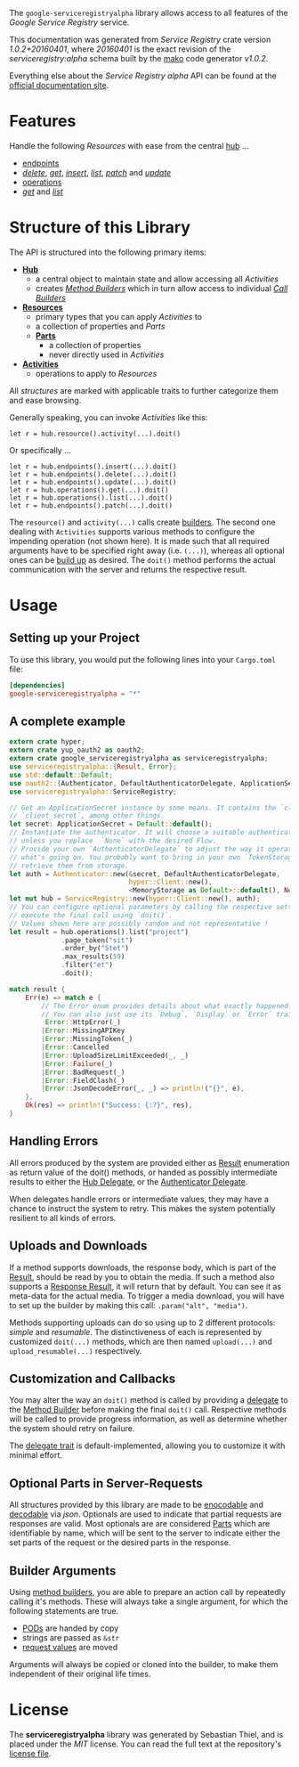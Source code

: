 <!---
DO NOT EDIT !
This file was generated automatically from 'src/mako/api/README.md.mako'
DO NOT EDIT !
-->
The `google-serviceregistryalpha` library allows access to all features of the *Google Service Registry* service.

This documentation was generated from *Service Registry* crate version *1.0.2+20160401*, where *20160401* is the exact revision of the *serviceregistry:alpha* schema built by the [mako](http://www.makotemplates.org/) code generator *v1.0.2*.

Everything else about the *Service Registry* *alpha* API can be found at the
[official documentation site](https://developers.google.com/cloud-serviceregistry/).
# Features

Handle the following *Resources* with ease from the central [hub](https://docs.rs/google-serviceregistryalpha/1.0.2+20160401/google_serviceregistryalpha/struct.ServiceRegistry.html) ... 

* [endpoints](https://docs.rs/google-serviceregistryalpha/1.0.2+20160401/google_serviceregistryalpha/struct.Endpoint.html)
 * [*delete*](https://docs.rs/google-serviceregistryalpha/1.0.2+20160401/google_serviceregistryalpha/struct.EndpointDeleteCall.html), [*get*](https://docs.rs/google-serviceregistryalpha/1.0.2+20160401/google_serviceregistryalpha/struct.EndpointGetCall.html), [*insert*](https://docs.rs/google-serviceregistryalpha/1.0.2+20160401/google_serviceregistryalpha/struct.EndpointInsertCall.html), [*list*](https://docs.rs/google-serviceregistryalpha/1.0.2+20160401/google_serviceregistryalpha/struct.EndpointListCall.html), [*patch*](https://docs.rs/google-serviceregistryalpha/1.0.2+20160401/google_serviceregistryalpha/struct.EndpointPatchCall.html) and [*update*](https://docs.rs/google-serviceregistryalpha/1.0.2+20160401/google_serviceregistryalpha/struct.EndpointUpdateCall.html)
* [operations](https://docs.rs/google-serviceregistryalpha/1.0.2+20160401/google_serviceregistryalpha/struct.Operation.html)
 * [*get*](https://docs.rs/google-serviceregistryalpha/1.0.2+20160401/google_serviceregistryalpha/struct.OperationGetCall.html) and [*list*](https://docs.rs/google-serviceregistryalpha/1.0.2+20160401/google_serviceregistryalpha/struct.OperationListCall.html)




# Structure of this Library

The API is structured into the following primary items:

* **[Hub](https://docs.rs/google-serviceregistryalpha/1.0.2+20160401/google_serviceregistryalpha/struct.ServiceRegistry.html)**
    * a central object to maintain state and allow accessing all *Activities*
    * creates [*Method Builders*](https://docs.rs/google-serviceregistryalpha/1.0.2+20160401/google_serviceregistryalpha/trait.MethodsBuilder.html) which in turn
      allow access to individual [*Call Builders*](https://docs.rs/google-serviceregistryalpha/1.0.2+20160401/google_serviceregistryalpha/trait.CallBuilder.html)
* **[Resources](https://docs.rs/google-serviceregistryalpha/1.0.2+20160401/google_serviceregistryalpha/trait.Resource.html)**
    * primary types that you can apply *Activities* to
    * a collection of properties and *Parts*
    * **[Parts](https://docs.rs/google-serviceregistryalpha/1.0.2+20160401/google_serviceregistryalpha/trait.Part.html)**
        * a collection of properties
        * never directly used in *Activities*
* **[Activities](https://docs.rs/google-serviceregistryalpha/1.0.2+20160401/google_serviceregistryalpha/trait.CallBuilder.html)**
    * operations to apply to *Resources*

All *structures* are marked with applicable traits to further categorize them and ease browsing.

Generally speaking, you can invoke *Activities* like this:

```Rust,ignore
let r = hub.resource().activity(...).doit()
```

Or specifically ...

```ignore
let r = hub.endpoints().insert(...).doit()
let r = hub.endpoints().delete(...).doit()
let r = hub.endpoints().update(...).doit()
let r = hub.operations().get(...).doit()
let r = hub.operations().list(...).doit()
let r = hub.endpoints().patch(...).doit()
```

The `resource()` and `activity(...)` calls create [builders][builder-pattern]. The second one dealing with `Activities` 
supports various methods to configure the impending operation (not shown here). It is made such that all required arguments have to be 
specified right away (i.e. `(...)`), whereas all optional ones can be [build up][builder-pattern] as desired.
The `doit()` method performs the actual communication with the server and returns the respective result.

# Usage

## Setting up your Project

To use this library, you would put the following lines into your `Cargo.toml` file:

```toml
[dependencies]
google-serviceregistryalpha = "*"
```

## A complete example

```Rust
extern crate hyper;
extern crate yup_oauth2 as oauth2;
extern crate google_serviceregistryalpha as serviceregistryalpha;
use serviceregistryalpha::{Result, Error};
use std::default::Default;
use oauth2::{Authenticator, DefaultAuthenticatorDelegate, ApplicationSecret, MemoryStorage};
use serviceregistryalpha::ServiceRegistry;

// Get an ApplicationSecret instance by some means. It contains the `client_id` and 
// `client_secret`, among other things.
let secret: ApplicationSecret = Default::default();
// Instantiate the authenticator. It will choose a suitable authentication flow for you, 
// unless you replace  `None` with the desired Flow.
// Provide your own `AuthenticatorDelegate` to adjust the way it operates and get feedback about 
// what's going on. You probably want to bring in your own `TokenStorage` to persist tokens and
// retrieve them from storage.
let auth = Authenticator::new(&secret, DefaultAuthenticatorDelegate,
                              hyper::Client::new(),
                              <MemoryStorage as Default>::default(), None);
let mut hub = ServiceRegistry::new(hyper::Client::new(), auth);
// You can configure optional parameters by calling the respective setters at will, and
// execute the final call using `doit()`.
// Values shown here are possibly random and not representative !
let result = hub.operations().list("project")
             .page_token("sit")
             .order_by("Stet")
             .max_results(59)
             .filter("et")
             .doit();

match result {
    Err(e) => match e {
        // The Error enum provides details about what exactly happened.
        // You can also just use its `Debug`, `Display` or `Error` traits
         Error::HttpError(_)
        |Error::MissingAPIKey
        |Error::MissingToken(_)
        |Error::Cancelled
        |Error::UploadSizeLimitExceeded(_, _)
        |Error::Failure(_)
        |Error::BadRequest(_)
        |Error::FieldClash(_)
        |Error::JsonDecodeError(_, _) => println!("{}", e),
    },
    Ok(res) => println!("Success: {:?}", res),
}

```
## Handling Errors

All errors produced by the system are provided either as [Result](https://docs.rs/google-serviceregistryalpha/1.0.2+20160401/google_serviceregistryalpha/enum.Result.html) enumeration as return value of 
the doit() methods, or handed as possibly intermediate results to either the 
[Hub Delegate](https://docs.rs/google-serviceregistryalpha/1.0.2+20160401/google_serviceregistryalpha/trait.Delegate.html), or the [Authenticator Delegate](https://docs.rs/yup-oauth2/*/yup_oauth2/trait.AuthenticatorDelegate.html).

When delegates handle errors or intermediate values, they may have a chance to instruct the system to retry. This 
makes the system potentially resilient to all kinds of errors.

## Uploads and Downloads
If a method supports downloads, the response body, which is part of the [Result](https://docs.rs/google-serviceregistryalpha/1.0.2+20160401/google_serviceregistryalpha/enum.Result.html), should be
read by you to obtain the media.
If such a method also supports a [Response Result](https://docs.rs/google-serviceregistryalpha/1.0.2+20160401/google_serviceregistryalpha/trait.ResponseResult.html), it will return that by default.
You can see it as meta-data for the actual media. To trigger a media download, you will have to set up the builder by making
this call: `.param("alt", "media")`.

Methods supporting uploads can do so using up to 2 different protocols: 
*simple* and *resumable*. The distinctiveness of each is represented by customized 
`doit(...)` methods, which are then named `upload(...)` and `upload_resumable(...)` respectively.

## Customization and Callbacks

You may alter the way an `doit()` method is called by providing a [delegate](https://docs.rs/google-serviceregistryalpha/1.0.2+20160401/google_serviceregistryalpha/trait.Delegate.html) to the 
[Method Builder](https://docs.rs/google-serviceregistryalpha/1.0.2+20160401/google_serviceregistryalpha/trait.CallBuilder.html) before making the final `doit()` call. 
Respective methods will be called to provide progress information, as well as determine whether the system should 
retry on failure.

The [delegate trait](https://docs.rs/google-serviceregistryalpha/1.0.2+20160401/google_serviceregistryalpha/trait.Delegate.html) is default-implemented, allowing you to customize it with minimal effort.

## Optional Parts in Server-Requests

All structures provided by this library are made to be [enocodable](https://docs.rs/google-serviceregistryalpha/1.0.2+20160401/google_serviceregistryalpha/trait.RequestValue.html) and 
[decodable](https://docs.rs/google-serviceregistryalpha/1.0.2+20160401/google_serviceregistryalpha/trait.ResponseResult.html) via *json*. Optionals are used to indicate that partial requests are responses 
are valid.
Most optionals are are considered [Parts](https://docs.rs/google-serviceregistryalpha/1.0.2+20160401/google_serviceregistryalpha/trait.Part.html) which are identifiable by name, which will be sent to 
the server to indicate either the set parts of the request or the desired parts in the response.

## Builder Arguments

Using [method builders](https://docs.rs/google-serviceregistryalpha/1.0.2+20160401/google_serviceregistryalpha/trait.CallBuilder.html), you are able to prepare an action call by repeatedly calling it's methods.
These will always take a single argument, for which the following statements are true.

* [PODs][wiki-pod] are handed by copy
* strings are passed as `&str`
* [request values](https://docs.rs/google-serviceregistryalpha/1.0.2+20160401/google_serviceregistryalpha/trait.RequestValue.html) are moved

Arguments will always be copied or cloned into the builder, to make them independent of their original life times.

[wiki-pod]: http://en.wikipedia.org/wiki/Plain_old_data_structure
[builder-pattern]: http://en.wikipedia.org/wiki/Builder_pattern
[google-go-api]: https://github.com/google/google-api-go-client

# License
The **serviceregistryalpha** library was generated by Sebastian Thiel, and is placed 
under the *MIT* license.
You can read the full text at the repository's [license file][repo-license].

[repo-license]: https://github.com/Byron/google-apis-rsblob/master/LICENSE.md
